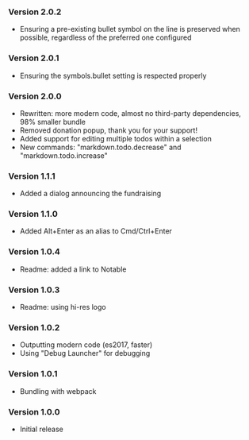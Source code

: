 ### Version 2.0.2
- Ensuring a pre-existing bullet symbol on the line is preserved when possible, regardless of the preferred one configured

### Version 2.0.1
- Ensuring the symbols.bullet setting is respected properly

### Version 2.0.0
- Rewritten: more modern code, almost no third-party dependencies, 98% smaller bundle
- Removed donation popup, thank you for your support!
- Added support for editing multiple todos within a selection
- New commands: "markdown.todo.decrease" and "markdown.todo.increase"

### Version 1.1.1
- Added a dialog announcing the fundraising

### Version 1.1.0
- Added Alt+Enter as an alias to Cmd/Ctrl+Enter

### Version 1.0.4
- Readme: added a link to Notable

### Version 1.0.3
- Readme: using hi-res logo

### Version 1.0.2
- Outputting modern code (es2017, faster)
- Using "Debug Launcher" for debugging

### Version 1.0.1
- Bundling with webpack

### Version 1.0.0
- Initial release
